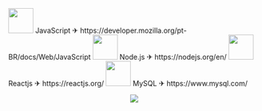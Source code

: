 <tr align="left"><img src="https://github.com/adennyfernandesphp/imagens/blob/master/Logo/javascript.png" width="50" height="50"/></tr>
JavaScript ✈ https://developer.mozilla.org/pt-BR/docs/Web/JavaScript

<tr align="left"><img src="https://github.com/adennyfernandesphp/imagens/blob/master/Logo/nodejs.png" width="50" height="50"/></tr>
Node.js ✈ https://nodejs.org/en/

<tr align="left"><img src="https://github.com/adennyfernandesphp/imagens/blob/master/Logo/reactjs.png" width="50" height="50"/></tr>
Reactjs ✈ https://reactjs.org/

<tr align="left">
  <img src="https://github.com/adennyfernandesphp/imagens/blob/master/Logo/mysql.png" width="50" height="50"/></tr>
MySQL ✈ https://www.mysql.com/


<p align="center">
  <img src="https://github.com/adennyfernandesphp/imagens/blob/master/homem%20letra.gif"/>
</p>



